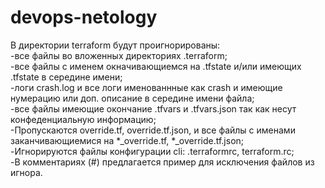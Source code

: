 # devops-netology

В директории terraform будут проигнорированы:  
-все файлы во вложенных директориях .terraform;  
-все файлы с именем окначивающиемся на .tfstate и/или имеющих .tfstate в середине имени;  
-логи crash.log и все логи именованнные как crash и имеющие нумерацию или доп. описание в середине имени файла;  
-все файлы имеющие окончание .tfvars и .tfvars.json так как несут конфеденциальную информацию;  
-Пропускаются override.tf, override.tf.json, и все файлы с именами заканчивающиемися на *_override.tf, *_override.tf.json;  
-Игнорируются файлы конфигурации cli: .terraformrc, terraform.rc;  
-В комментариях (#) предлагается пример для исключения файлов из игнора.